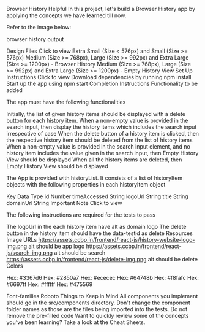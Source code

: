 Browser History
Helpful
In this project, let's build a Browser History app by applying the concepts we have learned till now.

Refer to the image below:

browser history output

Design Files
Click to view
Extra Small (Size < 576px) and Small (Size >= 576px)
Medium (Size >= 768px), Large (Size >= 992px) and Extra Large (Size >= 1200px) - Browser History
Medium (Size >= 768px), Large (Size >= 992px) and Extra Large (Size >= 1200px) - Empty History View
Set Up Instructions
Click to view
Download dependencies by running npm install
Start up the app using npm start
Completion Instructions
Functionality to be added

The app must have the following functionalities

Initially, the list of given history items should be displayed with a delete button for each history item.
When a non-empty value is provided in the search input, then display the history items which includes the search input irrespective of case
When the delete button of a history item is clicked, then the respective history item should be deleted from the list of history items
When a non-empty value is provided in the search input element, and no history item includes the value given in the search input, then Empty History View should be displayed
When all the history items are deleted, then Empty History View should be displayed

The App is provided with historyList. It consists of a list of historyItem objects with the following properties in each historyItem object

Key	Data Type
id	Number
timeAccessed	String
logoUrl	String
title	String
domainUrl	String
Important Note
Click to view

The following instructions are required for the tests to pass

The logoUrl in the each history item have alt as domain logo
The delete button in the history item should have the data-testid as delete
Resources
Image URLs
https://assets.ccbp.in/frontend/react-js/history-website-logo-img.png alt should be app logo
https://assets.ccbp.in/frontend/react-js/search-img.png alt should be search
https://assets.ccbp.in/frontend/react-js/delete-img.png alt should be delete
Colors

Hex: #3367d6
Hex: #2850a7
Hex: #ececec
Hex: #64748b
Hex: #f8fafc
Hex: #6697ff
Hex: #ffffff
Hex: #475569

Font-families
Roboto
Things to Keep in Mind
All components you implement should go in the src/components directory.
Don't change the component folder names as those are the files being imported into the tests.
Do not remove the pre-filled code
Want to quickly review some of the concepts you’ve been learning? Take a look at the Cheat Sheets.
